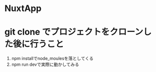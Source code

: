 # NuxtApp

# git clone でプロジェクトをクローンした後に行うこと
1. npm installでnode_moulesを落としてくる
2. npm run devで実際に動かしてみる